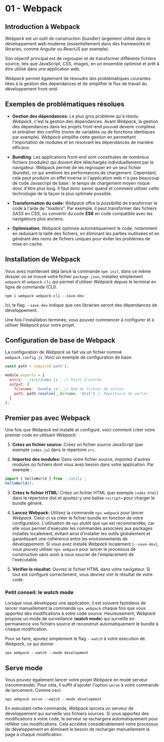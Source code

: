 # 01 - Webpack

## Introduction à Webpack
_Webpack_ est un outil de construction (bundler) largement utilisé dans le développement web moderne (essentiellement dans des frameworks et libraries, comme _Angular_ ou _ReactJS_ par exemple).

Son objectif principal est de regrouper et de transformer différents fichiers source, tels que JavaScript, CSS, images, en un ensemble optimisé et prêt à être utilisé dans une application web.

_Webpack_ permet également de résoudre des problématiques courantes liées à la gestion des dépendances et de simplifier le flux de travail du développement front-end.

## Exemples de problématiques résolues
- **Gestion des dépendances:** Le plus gros problème qu'à résolu _Webpack_, c'est la gestion des dépendances.
Avant _Webpack_, la gestion des dépendances dans les projets front-end pouvait devenir complexe et entraîner des conflits (noms de variables ou de fonctions identiques par exemple). _Webpack_ simplifie cette gestion en permettant l'importation de modules et en résolvant les dépendances de manière efficace.

- **Bundling**: Les applications front-end sont constituées de nombreux fichiers (modules) qui doivent être téléchargés individuellement par le navigateur. Webpack permet de les regrouper en un seul fichier (bundle), ce qui améliore les performances de chargement.
Cependant, cela peut produire un effet inverse si l'application web n'a pas beaucoup de code Javascript de base : le temps de chargement moyen risque donc d'être plus long. Il faut donc savoir quand et comment utiliser cette technologie de la façon la plus optimale possible.

- **Transformation du code:** _Webpack_ offre la possibilité de transformer le code à l'aide de "_loaders_". Par exemple, il peut transformer des fichiers _SASS_ en _CSS_, ou convertir du code **ES6** en code compatible avec les navigateurs plus anciens.

- **Optimisation:** _Webpack_ optimise automatiquement le code, notamment en réduisant la taille des fichiers, en éliminant les parties inutilisées et en générant des noms de fichiers uniques pour éviter les problèmes de mise en cache.


## Installation de Webpack
Vous avez maintenant déjà lancé la commande `npm init`, dans ce même dossier où se trouve votre fichier `package.json`, installez simplement `webpack` et `webpack-cli` qui permet d'utiliser _Webpack_ depuis le terminal en ligne de commande (CLI).
```shell
npm i webpack webpack-cli --save-dev
```

Ici, le flag `--save-dev` indique que ces librairies seront des dépendances de développement.

Une fois l'installation terminée, vous pouvez commencer à configurer et à utiliser _Webpack_ pour votre projet.

## Configuration de base de Webpack
La configuration de _Webpack_ se fait via un fichier nommé `webpack.config.js`. Voici un exemple de configuration de base:
```js
const path = require('path');

module.exports = {
  entry: './src/index.js', // Point d'entrée
  output: {
    filename: 'bundle.js', // Nom du fichier de sortie
    path: path.resolve(__dirname, 'dist') // Répertoire de sortie
  }
};
```

## Premier pas avec Webpack
Une fois que _Webpack_ est installé et configuré, voici comment créer votre premier code en utilisant _Webpack_:

1. **Créez un fichier source:** Créez un fichier source JavaScript (par exemple `index.js`) dans le répertoire `src`.

2. **Importez des modules:** Dans votre fichier source, importez d'autres modules ou fichiers dont vous avez besoin dans votre application. Par exemple :

```js
import { helloWorld } from './utils';
helloWorld();
```

3. **Créez le fichier HTML:** Créez un fichier HTML (par exemple `index.html`) dans le répertoire dist et ajoutez-y une balise `<script>` pour charger le bundle généré.

4. **Lancez Webpack:** Utilisez la commande `npx webpack` pour lancer _Webpack_. Celui-ci va créer le fichier bundle en fonction de votre configuration.
L'utilisation de `npx` plutôt que `npm` est recommandée, car elle vous permet d'exécuter les commandes associées aux packages installés localement, évitant ainsi d'installer les outils globalement et garantissant une cohérence entre les environnements de développement. Si vous avez installé _Webpack_ localement (`--save-dev`), vous pouvez utiliser `npx webpack` pour lancer le processus de construction sans avoir à vous soucier de l'emplacement de l'exécutable.

5. **Vérifier le résultat:** Ouvrez le fichier HTML dans votre navigateur. Si tout est configuré correctement, vous devriez voir le résultat de votre code.

### Petit conseil: le watch mode
Lorsque vous développez une application, il est souvent fastidieux de lancer manuellement la commande `npx webpack` chaque fois que vous apportez des modifications à votre code source. 
Heureusement, _Webpack_ propose un mode de surveillance (**watch mode**) qui surveille en permanence vos fichiers source et reconstruit automatiquement le bundle à chaque modification.

Pour se faire, ajoutez simplement le flag `--watch` à votre execution de _Webpack_, ce qui donne:
```shell
npx webpack --watch --mode development
```

## Serve mode
Vous pouvez également lancer votre projet _Webpack_ en mode serveur (recommandé). Pour cela, il suffit d'ajouter l'option `serve` à votre commande de lancement. Comme ceci:
```shell
npx webpack serve --watch --mode development
```
En exécutant cette commande, _Webpack_ lancera un serveur de développement qui surveille vos fichiers sources. Si vous apportez des modifications à votre code, le serveur se rechargera automatiquement pour refléter ces modifications. Cela accélère considérablement votre processus de développement en éliminant le besoin de recharger manuellement la page à chaque modification.